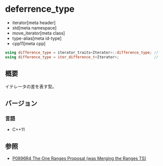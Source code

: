 # deferrence_type
* iterator[meta header]
* std[meta namespace]
* move_iterator[meta class]
* type-alias[meta id-type]
* cpp11[meta cpp]

```cpp
using difference_type = iterator_traits<Iterator>::difference_type; // (1) C++11
using difference_type = iter_difference_t<Iterator>;                // (1) C++20
```

## 概要
イテレータの差を表す型。


## バージョン
### 言語
- C++11

## 参照
- [P0896R4 The One Ranges Proposal (was Merging the Ranges TS)](http://www.open-std.org/jtc1/sc22/wg21/docs/papers/2018/p0896r4.pdf)
